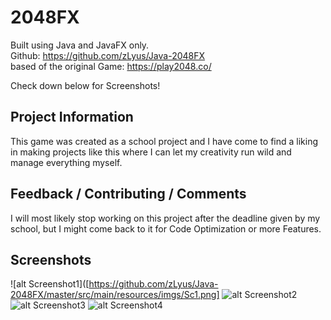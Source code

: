 # 2048FX

Built using Java and JavaFX only. <br>
Github: 
https://github.com/zLyus/Java-2048FX <br>
based of the original Game: 
 https://play2048.co/

Check down below for Screenshots!

## Project Information
This game was created as a school project and I have come to find a liking in making projects like this where I can let my creativity run wild and manage everything myself.
<br>


## Feedback / Contributing / Comments
I will most likely stop working on this project after the deadline given by my school, but I might come back to it for Code Optimization or more Features.

## Screenshots
![alt Screenshot1]([https://github.com/zLyus/Java-2048FX/master/src/main/resources/imgs/Sc1.png]
![alt Screenshot2](https://github.com/zLyus/Java-2048FX/master/src/main/resources/imgs/Sc2.png)
![alt Screenshot3](https://github.com/zLyus/Java-2048FX/master/src/main/resources/imgs/Sc3.png)
![alt Screenshot4](https://github.com/zLyus/Java-2048FX/master/src/main/resources/imgs/Sc4.png)
